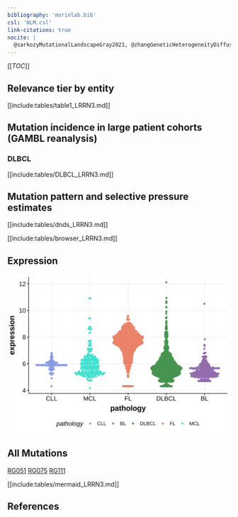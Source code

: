 ```yaml
---
bibliography: 'morinlab.bib'
csl: 'NLM.csl'
link-citations: true
nocite: |
  @sarkozyMutationalLandscapeGray2021, @zhangGeneticHeterogeneityDiffuse2013, @morinMutationalStructuralAnalysis2013, 
---
```

[[_TOC_]]


## Relevance tier by entity

[[include:tables/table1_LRRN3.md]]

## Mutation incidence in large patient cohorts (GAMBL reanalysis)

### DLBCL
[[include:tables/DLBCL_LRRN3.md]]

## Mutation pattern and selective pressure estimates

[[include:tables/dnds_LRRN3.md]]

[[include:tables/browser_LRRN3.md]]

## Expression
![](images/gene_expression/LRRN3_by_pathology.svg)
<!-- ORIGIN: morinMutationalStructuralAnalysis2013 -->
<!-- DLBCL: morinMutationalStructuralAnalysis2013 -->
<!-- PMBL: sarkozyMutationalLandscapeGray2021a -->

## All Mutations

[RG051](https://www.bcgsc.ca/downloads/morinlab/GAMBL/Morin_2013/RG051.html)
[RG075](https://www.bcgsc.ca/downloads/morinlab/GAMBL/Morin_2013/RG075.html)
[RG111](https://www.bcgsc.ca/downloads/morinlab/GAMBL/Morin_2013/RG111.html)

[[include:tables/mermaid_LRRN3.md]]

## References

